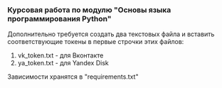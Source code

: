 ### Курсовая работа по модулю "Основы языка программирования Python"

Дополнительно требуется создать два текстовых файла и вставить соответствующие токены в первые строчки этих файлов:
1. vk_token.txt  - для Вконтакте
2. ya_token.txt  - для Yandex Disk


Зависимости хранятся в "requirements.txt"
